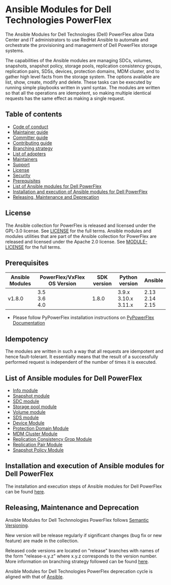 # Ansible Modules for Dell Technologies PowerFlex

The Ansible Modules for Dell Technologies (Dell) PowerFlex allow Data Center and IT administrators to use RedHat Ansible to automate and orchestrate the provisioning and management of Dell PowerFlex storage systems.

The capabilities of the Ansible modules are managing SDCs, volumes, snapshots, snapshot policy, storage pools, replication consistency groups, replication pairs, SDSs, devices, protection domains, MDM cluster, and to gather high level facts from the storage system. The options available are list, show, create, modify and delete. These tasks can be executed by running simple playbooks written in yaml syntax. The modules are written so that all the operations are idempotent, so making multiple identical requests has the same effect as making a single request.

## Table of contents

* [Code of conduct](https://github.com/dell/ansible-powerflex/blob/1.8.0/docs/CODE_OF_CONDUCT.md)
* [Maintainer guide](https://github.com/dell/ansible-powerflex/blob/1.8.0/docs/MAINTAINER_GUIDE.md)
* [Committer guide](https://github.com/dell/ansible-powerflex/blob/1.8.0/docs/COMMITTER_GUIDE.md)
* [Contributing guide](https://github.com/dell/ansible-powerflex/blob/1.8.0/docs/CONTRIBUTING.md)
* [Branching strategy](https://github.com/dell/ansible-powerflex/blob/1.8.0/docs/BRANCHING.md)
* [List of adopters](https://github.com/dell/ansible-powerflex/blob/1.8.0/docs/ADOPTERS.md)
* [Maintainers](https://github.com/dell/ansible-powerflex/blob/1.8.0/docs/MAINTAINERS.md)
* [Support](https://github.com/dell/ansible-powerflex/blob/1.8.0/docs/SUPPORT.md)
* [License](#license)
* [Security](https://github.com/dell/ansible-powerflex/blob/1.8.0/docs/SECURITY.md)
* [Prerequisites](#prerequisites)
* [List of Ansible modules for Dell PowerFlex](#list-of-ansible-modules-for-dell-powerflex)
* [Installation and execution of Ansible modules for Dell PowerFlex](#installation-and-execution-of-ansible-modules-for-dell-powerflex)
* [Releasing, Maintenance and Deprecation](#releasing-maintenance-and-deprecation)

## License
The Ansible collection for PowerFlex is released and licensed under the GPL-3.0 license. See [LICENSE](https://github.com/dell/ansible-powerflex/blob/1.8.0/LICENSE) for the full terms. Ansible modules and modules utilities that are part of the Ansible collection for PowerFlex are released and licensed under the Apache 2.0 license. See [MODULE-LICENSE](https://github.com/dell/ansible-powerflex/blob/1.8.0/MODULE-LICENSE) for the full terms.

## Prerequisites

| **Ansible Modules** | **PowerFlex/VxFlex OS Version** | **SDK version** | **Python version** | **Ansible**              |
|---------------------|-----------------------|-------|--------------------|--------------------------|
| v1.8.0 |3.5 <br> 3.6 <br> 4.0 | 1.8.0 | 3.9.x <br> 3.10.x <br> 3.11.x | 2.13 <br> 2.14 <br> 2.15 |

  * Please follow PyPowerFlex installation instructions on [PyPowerFlex Documentation](https://github.com/dell/python-powerflex)
  
## Idempotency
The modules are written in such a way that all requests are idempotent and hence fault-tolerant. It essentially means that the result of a successfully performed request is independent of the number of times it is executed.

## List of Ansible modules for Dell PowerFlex
  * [Info module](https://github.com/dell/ansible-powerflex/blob/1.8.0/docs/modules/info.rst)
  * [Snapshot module](https://github.com/dell/ansible-powerflex/blob/1.8.0/docs/modules/snapshot.rst)
  * [SDC module](https://github.com/dell/ansible-powerflex/blob/1.8.0/docs/modules/sdc.rst)
  * [Storage pool module](https://github.com/dell/ansible-powerflex/blob/1.8.0/docs/modules/storagepool.rst)
  * [Volume module](https://github.com/dell/ansible-powerflex/blob/1.8.0/docs/modules/volume.rst)
  * [SDS module](https://github.com/dell/ansible-powerflex/blob/1.8.0/docs/modules/sds.rst)
  * [Device Module](https://github.com/dell/ansible-powerflex/blob/1.8.0/docs/modules/device.rst)
  * [Protection Domain Module](https://github.com/dell/ansible-powerflex/blob/1.8.0/docs/modules/protection_domain.rst)
  * [MDM Cluster Module](https://github.com/dell/ansible-powerflex/blob/1.8.0/docs/modules/mdm_cluster.rst)
  * [Replication Consistency Grop Module](https://github.com/dell/ansible-powerflex/blob/1.8.0/docs/modules/replication_consistency_group.rst)
  * [Replication Pair Module](https://github.com/dell/ansible-powerflex/blob/1.8.0/docs/modules/replication_pair.rst)
  * [Snapshot Policy Module](https://github.com/dell/ansible-powerflex/blob/1.8.0/docs/modules/snapshot_policy.rst)

## Installation and execution of Ansible modules for Dell PowerFlex
The installation and execution steps of Ansible modules for Dell PowerFlex can be found [here](https://github.com/dell/ansible-powerflex/blob/1.8.0/docs/INSTALLATION.md).

## Releasing, Maintenance and Deprecation

Ansible Modules for Dell Technnologies PowerFlex follows [Semantic Versioning](https://semver.org/).

New version will be release regularly if significant changes (bug fix or new feature) are made in the collection.

Released code versions are located on "release" branches with names of the form "release-x.y.z" where x.y.z corresponds to the version number. More information on branching strategy followed can be found [here](https://github.com/dell/ansible-powerflex/blob/1.8.0/docs/BRANCHING.md).

Ansible Modules for Dell Technologies PowerFlex deprecation cycle is aligned with that of [Ansible](https://docs.ansible.com/ansible/latest/dev_guide/module_lifecycle.html).